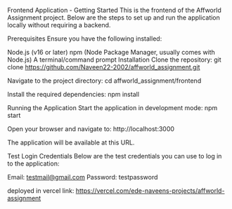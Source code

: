 
Frontend Application - Getting Started
This is the frontend of the Affworld Assignment project. Below are the steps to set up and run the application locally without requiring a backend.

Prerequisites
Ensure you have the following installed:

Node.js (v16 or later)
npm (Node Package Manager, usually comes with Node.js)
A terminal/command prompt
Installation
Clone the repository:
git clone https://github.com/Naveen22-2002/affworld_assignment.git

Navigate to the project directory:
cd affworld_assignment/frontend

Install the required dependencies:
npm install

Running the Application
Start the application in development mode:
npm start

Open your browser and navigate to:
http://localhost:3000

The application will be available at this URL.

Test Login Credentials
Below are the test credentials you can use to log in to the application:

Email: testmail@gmail.com
Password: testpassword

deployed in vercel 
link: https://vercel.com/ede-naveens-projects/affworld-assignment
